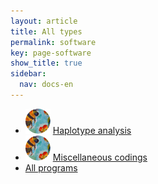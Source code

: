 ```yaml
---
layout: article
title: All types
permalink: software
key: page-software
show_title: true
sidebar:
  nav: docs-en
---
```


* [![](bees.svg)](https://github.com/jinghuazhao/Haplotype-Analysis) [Haplotype analysis](https://jinghuazhao.github.io/Haplotype-Analysis/)
* [![](bees.svg)](https://github.com/jinghuazhao/misc) [Miscellaneous codings](https://jinghuazhao.github.io/misc/)
* [All programs](https://jinghuazhao.github.io/software.html)
